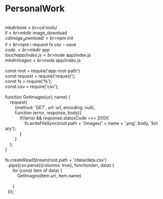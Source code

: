 # PersonalWork
<br>$mkdir tools
<br>$cd tools/
<br>$ll
<br>$mkdir image_download
<br>$cd image_download/
<br>$npm init
<br>$ll
<br>$npm i request fs csv --save
<br>$code .
<br>$mkdir app
<br>$touch app/index.js
<br>$node app/index.js 
<br>$mkdir images
<br>$node app/index.js 
<br>
<br>const root = require('app-root-path')
<br>const request = require('request');
<br>const fs = require('fs');
<br>const csv = require('csv');
<br>
<br>function GetImages(url, name) {
<br>    request(
<br>        {method: 'GET', url: url, encoding: null},
<br>        function (error, response, body){
<br>            if(!error && response.statusCode === 200){
<br>                fs.writeFileSync(root.path + '/images/' + name + '.png', body, 'binary');
<br>            }
<br>        }
<br>    );
<br>}
<br>
<br>fs.createReadStream(root.path + '/data/data.csv')
<br>  .pipe(csv.parse({columns: true}, function(err, data) {
<br>      for (const item of data) {
<br>          GetImages(item.url, item.name)
<br>          
<br>      }
<br>  }));

